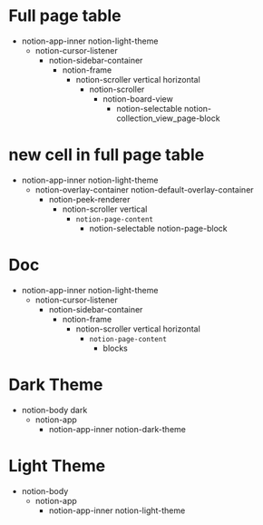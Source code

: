 # Full page table

- notion-app-inner notion-light-theme
  - notion-cursor-listener
    - notion-sidebar-container
      - notion-frame
        - notion-scroller vertical horizontal
          - notion-scroller
            - notion-board-view
              - notion-selectable notion-collection_view_page-block

# new cell in full page table

- notion-app-inner notion-light-theme
  - notion-overlay-container notion-default-overlay-container
    - notion-peek-renderer
      - notion-scroller vertical
        - `notion-page-content`
          - notion-selectable notion-page-block

# Doc

- notion-app-inner notion-light-theme
  - notion-cursor-listener
    - notion-sidebar-container
      - notion-frame
        - notion-scroller vertical horizontal
          - `notion-page-content`
            - blocks

# Dark Theme

- notion-body dark
  - notion-app
    - notion-app-inner notion-dark-theme

# Light Theme

- notion-body
  - notion-app
    - notion-app-inner notion-light-theme

